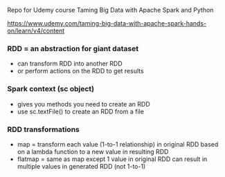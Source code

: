 Repo for Udemy course Taming Big Data with Apache Spark and Python

https://www.udemy.com/taming-big-data-with-apache-spark-hands-on/learn/v4/content

### RDD = an abstraction for giant dataset
- can transform RDD into another RDD
- or perform actions on the RDD to get results

### Spark context (sc object)
- gives you methods you need to create an RDD
- use sc.textFile() to create an RDD from a file

### RDD transformations
- map = transform each value (1-to-1 relationship) in original RDD based on a lambda function to a new value in resulting RDD 
- flatmap = same as map except 1 value in original RDD can result in multiple values in generated RDD (not 1-to-1)
